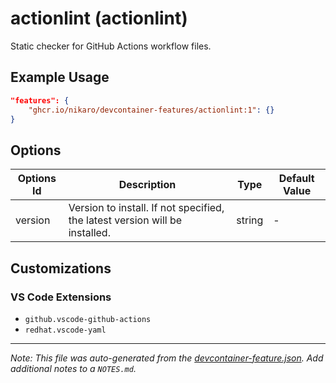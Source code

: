 
# actionlint (actionlint)

Static checker for GitHub Actions workflow files.

## Example Usage

```json
"features": {
    "ghcr.io/nikaro/devcontainer-features/actionlint:1": {}
}
```

## Options

| Options Id | Description | Type | Default Value |
|-----|-----|-----|-----|
| version | Version to install. If not specified, the latest version will be installed. | string | - |

## Customizations

### VS Code Extensions

- `github.vscode-github-actions`
- `redhat.vscode-yaml`



---

_Note: This file was auto-generated from the [devcontainer-feature.json](https://github.com/nikaro/devcontainer-features/blob/main/src/actionlint/devcontainer-feature.json).  Add additional notes to a `NOTES.md`._
